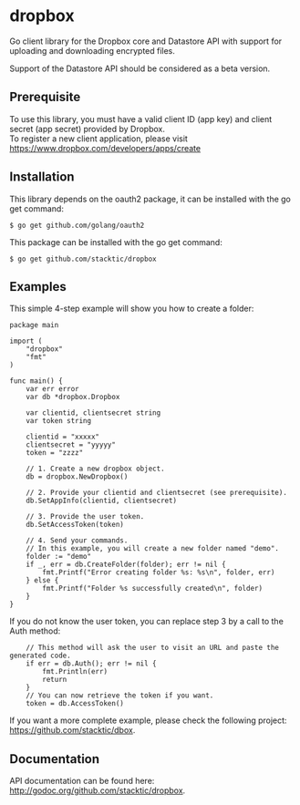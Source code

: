 dropbox
=======
Go client library for the Dropbox core and Datastore API with support for uploading and downloading encrypted files.

Support of the Datastore API should be considered as a beta version.

Prerequisite
------------
To use this library, you must have a valid client ID (app key) and client secret (app secret) provided by Dropbox.<br>
To register a new client application, please visit https://www.dropbox.com/developers/apps/create

Installation
------------
This library depends on the oauth2 package, it can be installed with the go get command:

    $ go get github.com/golang/oauth2

This package can be installed with the go get command:

    $ go get github.com/stacktic/dropbox


Examples
--------
This simple 4-step example will show you how to create a folder:

    package main

    import (
        "dropbox"
        "fmt"
    )

    func main() {
        var err error
        var db *dropbox.Dropbox

        var clientid, clientsecret string
        var token string

        clientid = "xxxxx"
        clientsecret = "yyyyy"
        token = "zzzz"

        // 1. Create a new dropbox object.
        db = dropbox.NewDropbox()

        // 2. Provide your clientid and clientsecret (see prerequisite).
        db.SetAppInfo(clientid, clientsecret)

        // 3. Provide the user token.
        db.SetAccessToken(token)

        // 4. Send your commands.
        // In this example, you will create a new folder named "demo".
        folder := "demo"
        if _, err = db.CreateFolder(folder); err != nil {
            fmt.Printf("Error creating folder %s: %s\n", folder, err)
        } else {
            fmt.Printf("Folder %s successfully created\n", folder)
        }
    }

If you do not know the user token, you can replace step 3 by a call to the Auth method:

        // This method will ask the user to visit an URL and paste the generated code.
        if err = db.Auth(); err != nil {
            fmt.Println(err)
            return
        }
        // You can now retrieve the token if you want.
        token = db.AccessToken()

If you want a more complete example, please check the following project: https://github.com/stacktic/dbox.

Documentation
-------------

API documentation can be found here: http://godoc.org/github.com/stacktic/dropbox.
